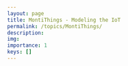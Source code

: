 ```yaml
---
layout: page
title: MontiThings - Modeling the IoT
permalink: /topics/MontiThings/
description:
img:
importance: 1
keys: []
---
```


